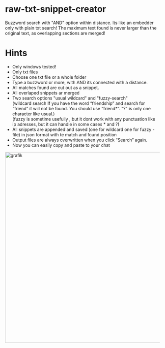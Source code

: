 # raw-txt-snippet-creator
Buzzword search with "AND" option within distance. Its like an embedder only with plain txt search!
The maximum text found is never larger than the original text, as overlapping sections are merged!

# Hints
* Only windows tested!
* Only txt files
* Choose one txt file or a whole folder
* Type a buzzword or more, with AND its connected with a distance.
* All matches found are cut out as a snippet.
* All overlaped snippets ar merged
* Two search options "usual wildcard" and "fuzzy-search"<br>
(wildcard search If you have the word “friendship” and search for “friend” it will not be found. You should use “friend*”. "?" is only one character like usual.)<br>
(fuzzy is sometime usefully , but it dont work with any punctuation like ip adresses, but it can handle in some cases * and ?)
* All snippets are appended and saved (one for wildcard one for fuzzy - file) in json format with te match and found position
* Output files are always overwritten when you click “Search” again.
* Now you can easily copy and paste to your chat


<img width="741" height="620" alt="grafik" src="https://github.com/user-attachments/assets/80d9ea12-68ca-4297-8641-1055cdfc91a3" />
